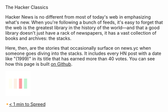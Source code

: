 The Hacker Classics

Hacker News is no different from most of today's web in emphasizing what's new. When you're following a bunch of feeds, it's easy to forget that the web is the greatest library in the history of the world—and that a good library doesn't just have a rack of newspapers, it has a vast collection of books and archives: the stacks.

Here, then, are the stories that occasionally surface on news.yc when someone goes diving into the stacks. It includes every HN post with a date like "(1999)" in its title that has earned more than 40 votes. You can see how this page is built [on Github](https://github.com/jsomers/hacker-classics).

 ![loader.gif](../_resources/7240d18a1b835cf2c72514fb10d1fa94.gif)

![close_icon.png](../_resources/84fc025b2e6ece6f37cfbf5a8c7b496d.png)[< 1 min to Spreed]()